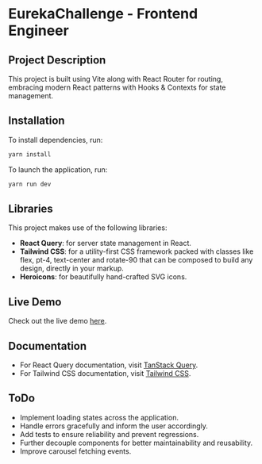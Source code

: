 # EurekaChallenge - Frontend Engineer

## Project Description

This project is built using Vite along with React Router for routing, embracing modern React patterns with Hooks & Contexts for state management.

## Installation

To install dependencies, run:

```bash
yarn install
```

To launch the application, run:

```bash
yarn run dev
```

## Libraries

This project makes use of the following libraries:

- **React Query**: for server state management in React.
- **Tailwind CSS**: for a utility-first CSS framework packed with classes like flex, pt-4, text-center and rotate-90 that can be composed to build any design, directly in your markup.
- **Heroicons**: for beautifully hand-crafted SVG icons.

## Live Demo

Check out the live demo [here](https://xchallenge.netlify.app/).

## Documentation

- For React Query documentation, visit [TanStack Query](https://tanstack.com/query/v3/docs/react/overview).
- For Tailwind CSS documentation, visit [Tailwind CSS](https://tailwindcss.com/).

## ToDo

- Implement loading states across the application.
- Handle errors gracefully and inform the user accordingly.
- Add tests to ensure reliability and prevent regressions.
- Further decouple components for better maintainability and reusability.
- Improve carousel fetching events.
